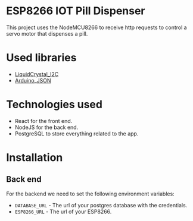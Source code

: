 # ESP8266 IOT Pill Dispenser
This project uses the NodeMCU8266 to receive http requests to control a servo motor that dispenses a pill.
# Used libraries
- [LiquidCrystal_I2C](https://github.com/johnrickman/LiquidCrystal_I2C)
- [Arduino_JSON](https://github.com/arduino-libraries/Arduino_JSON)
# Technologies used
 - React for the front end.
 - NodeJS for the back end.
 - PostgreSQL to store everything related to the app.
# Installation
## Back end
For the backend we need to set the following environment variables:   
- `DATABASE_URL` - The url of your postgres database with the credentials.
- `ESP8266_URL` - The url of your ESP8266.
